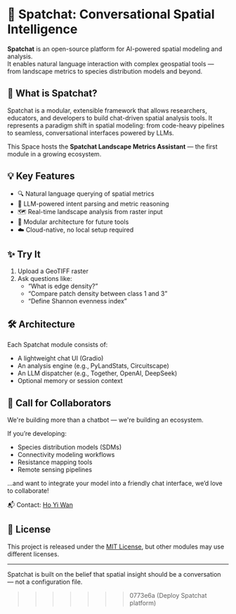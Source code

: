 # 🌲 Spatchat: Conversational Spatial Intelligence

**Spatchat** is an open-source platform for AI-powered spatial modeling and analysis.  
It enables natural language interaction with complex geospatial tools — from landscape metrics to species distribution models and beyond.

## 🚀 What is Spatchat?

Spatchat is a modular, extensible framework that allows researchers, educators, and developers to build chat-driven spatial analysis tools. It represents a paradigm shift in spatial modeling: from code-heavy pipelines to seamless, conversational interfaces powered by LLMs.

This Space hosts the **Spatchat Landscape Metrics Assistant** — the first module in a growing ecosystem.

## 💡 Key Features

- 🔍 Natural language querying of spatial metrics
- 🧠 LLM-powered intent parsing and metric reasoning
- 🗺️ Real-time landscape analysis from raster input
- 🧩 Modular architecture for future tools
- ☁️ Cloud-native, no local setup required

## ✨ Try It

1. Upload a GeoTIFF raster
2. Ask questions like:
   - “What is edge density?”
   - “Compare patch density between class 1 and 3”
   - “Define Shannon evenness index”

## 🛠 Architecture

Each Spatchat module consists of:
- A lightweight chat UI (Gradio)
- An analysis engine (e.g., PyLandStats, Circuitscape)
- An LLM dispatcher (e.g., Together, OpenAI, DeepSeek)
- Optional memory or session context

## 🤝 Call for Collaborators

We're building more than a chatbot — we're building an ecosystem.

If you’re developing:
- Species distribution models (SDMs)
- Connectivity modeling workflows
- Resistance mapping tools
- Remote sensing pipelines

…and want to integrate your model into a friendly chat interface, we’d love to collaborate!

📬 Contact: [Ho Yi Wan](mailto:hoyiwan@gmail.com)

## 📜 License

This project is released under the [MIT License](LICENSE), but other modules may use different licenses.

---

Spatchat is built on the belief that spatial insight should be a conversation — not a configuration file.
>>>>>>> 0773e6a (Deploy Spatchat platform)
